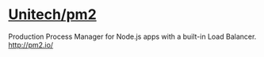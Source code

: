 # [Unitech/pm2](https://github.com/Unitech/pm2)

Production Process Manager for Node.js apps with a built-in Load Balancer. <http://pm2.io/>


